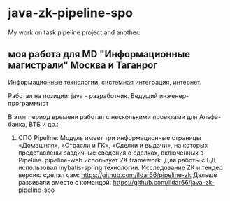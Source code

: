 # java-zk-pipeline-spo
My work on task pipeline project and another.

## моя работа для MD "Информационные магистрали" Москва и Таганрог
Информационные технологии, системная интеграция, интернет.

Работал на позиции: java - разработчик. Ведущий инженер-программист

В этот период времени работал с несколькими проектами для Альфа-банка, ВТБ и др.:
1) СПО Pipeline: Модуль имеет три информационные страницы «Домашняя», «Отрасли и ГК»,
«Сделки и выдачи», на которых представлены раздичные сведения о сделках, включенных в Pipeline.
pipeline-web использует ZK framework.
Для работы с БД использовал mybatis-spring технологии.
Исследование ZK и тендер версию сделал сам: https://github.com/ildar66/pipeline-zk
Дальше развивали вместе с командой: https://github.com/ildar66/java-zk-pipeline-spo

